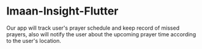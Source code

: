 # Imaan-Insight-Flutter
Our app will track user's prayer schedule and keep record of missed prayers, also will notify the user about the upcoming prayer time according to the user's location.
